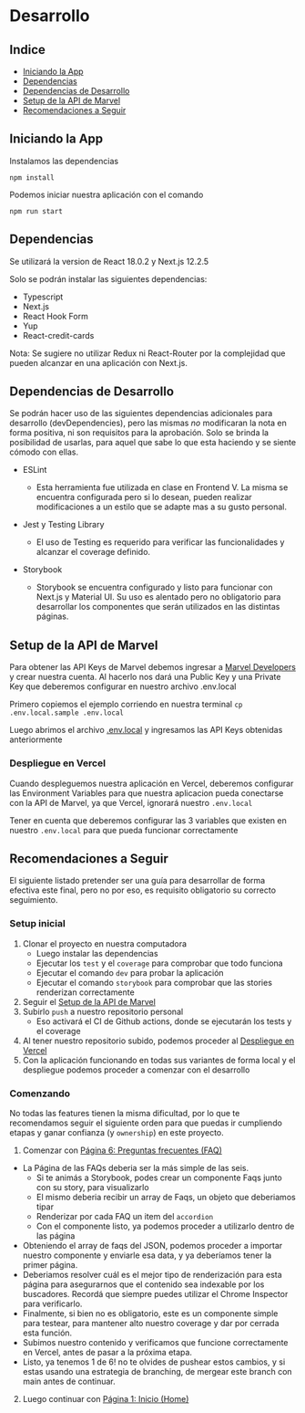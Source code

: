 # Desarrollo

## Indice
* [Iniciando la App](#iniciando-la-app)
* [Dependencias](#dependencias)
* [Dependencias de Desarrollo](#dependencias-de-desarrollo)
* [Setup de la API de Marvel](#setup-de-la-api-de-marvel)
* [Recomendaciones a Seguir](#recomendaciones-a-seguir)

## Iniciando la App
Instalamos las dependencias

`npm install`

Podemos iniciar nuestra aplicación con el comando

`npm run start`

## Dependencias

Se utilizará la version de React 18.0.2 y Next.js 12.2.5

Solo se podrán instalar las siguientes dependencias:
* Typescript
* Next.js
* React Hook Form
* Yup
* React-credit-cards


Nota: Se sugiere no utilizar Redux ni React-Router por la complejidad que pueden alcanzar en una aplicación con Next.js.

## Dependencias de Desarrollo

Se podrán hacer uso de las siguientes dependencias adicionales para desarrollo (devDependencies), pero las mismas *no* modificaran la nota en forma positiva, ni son requisitos para la aprobación. Solo se brinda la posibilidad de usarlas, para aquel que sabe lo que esta haciendo y se siente cómodo con ellas.

* ESLint
    * Esta herramienta fue utilizada en clase en Frontend V. La misma se encuentra configurada pero si lo desean, pueden realizar modificaciones a un estilo que se adapte mas a su gusto personal.

* Jest y Testing Library
    * El uso de Testing es requerido para verificar las funcionalidades y alcanzar el coverage definido.

* Storybook
  * Storybook se encuentra configurado y listo para funcionar con Next.js y Material UI. Su uso es alentado pero no obligatorio para desarrollar los componentes que serán utilizados en las distintas páginas.

## Setup de la API de Marvel

Para obtener las API Keys de Marvel debemos ingresar a [Marvel Developers](https://developer.marvel.com/account)
y crear nuestra cuenta. Al hacerlo nos dará una Public Key y una Private Key que deberemos configurar
en nuestro archivo .env.local

Primero copiemos el ejemplo corriendo en nuestra terminal
`cp .env.local.sample .env.local`

Luego abrimos el archivo [.env.local](.env.local) y ingresamos las API Keys obtenidas anteriormente

### Despliegue en Vercel

Cuando despleguemos nuestra aplicación en Vercel, deberemos configurar las Environment Variables para que nuestra aplicacion
pueda conectarse con la API de Marvel, ya que Vercel, ignorará nuestro `.env.local`

Tener en cuenta que deberemos configurar las 3 variables que existen en nuestro `.env.local` para que pueda funcionar correctamente

## Recomendaciones a Seguir

El siguiente listado pretender ser una guía para desarrollar de forma efectiva este final, pero no por eso, es requisito obligatorio su correcto seguimiento.

### Setup inicial
1. Clonar el proyecto en nuestra computadora
   - Luego instalar las dependencias
   - Ejecutar los `test` y el `coverage` para comprobar que todo funciona
   - Ejecutar el comando `dev` para probar la aplicación
   - Ejecutar el comando `storybook` para comprobar que las stories renderizan correctamente
2. Seguir el [Setup de la API de Marvel](#setup-de-la-api-de-marvel)
3. Subirlo `push` a nuestro repositorio personal
   - Eso activará el CI de Github actions, donde se ejecutarán los tests y el coverage
4. Al tener nuestro repositorio subido, podemos proceder al [Despliegue en Vercel](#despliegue-en-vercel)
5. Con la aplicación funcionando en todas sus variantes de forma local y el despliegue podemos proceder a comenzar con el desarrollo

### Comenzando

No todas las features tienen la misma dificultad, por lo que te recomendamos seguir el siguiente orden
para que puedas ir cumpliendo etapas y ganar confianza (y `ownership`) en este proyecto.

1. Comenzar con [Página 6: Preguntas frecuentes (FAQ)](/docs/funcionalidades.md#pgina-6-preguntas-frecuentes-faq)
  - La Página de las FAQs deberia ser la más simple de las seis.
    - Si te animás a Storybook, podes crear un componente Faqs junto con su story, para visualizarlo
    - El mismo deberia recibir un array de Faqs, un objeto que deberiamos tipar
    - Renderizar por cada FAQ un item del `accordion`
    - Con el componente listo, ya podemos proceder a utilizarlo dentro de las página
  - Obteniendo el array de faqs del JSON, podemos proceder a importar nuestro componente y enviarle esa data, y ya deberíamos tener la primer página.
  - Deberiamos resolver cuál es el mejor tipo de renderización para esta página para asegurarnos que el contenido sea indexable por los buscadores. Recordá que siempre puedes utilizar el Chrome Inspector para verificarlo.
  - Finalmente, si bien no es obligatorio, este es un componente simple para testear, para mantener alto nuestro coverage y dar por cerrada esta función.
  - Subimos nuestro contenido y verificamos que funcione correctamente en Vercel, antes de pasar a la próxima etapa.
  - Listo, ya tenemos 1 de 6! no te olvides de pushear estos cambios, y si estas usando una estrategia de branching, de mergear este branch con main antes de continuar. 
2. Luego continuar con [Página 1: Inicio (Home)](#pgina-1-pgina-de-inicio-home)
